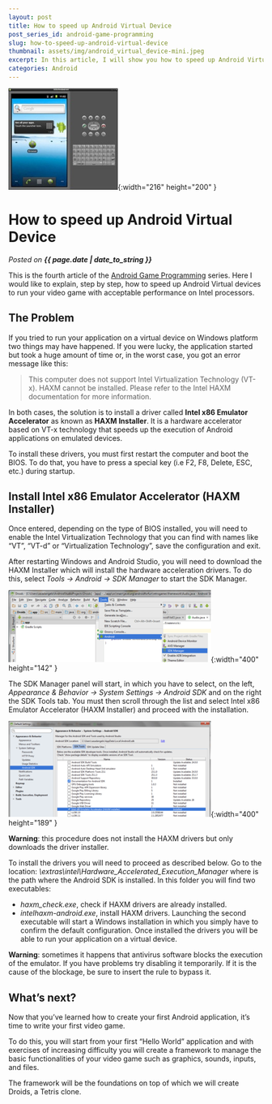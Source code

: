 ```yaml
---
layout: post
title: How to speed up Android Virtual Device
post_series_id: android-game-programming
slug: how-to-speed-up-android-virtual-device
thumbnail: assets/img/android_virtual_device-mini.jpeg
excerpt: In this article, I will show you how to speed up Android Virtual Device in order to run your application simulation quickly.
categories: Android
---
```


![How to speed up Android Virtual Device](assets/img/android_virtual_device-mini.jpeg){:width="216" height="200" }

# How to speed up Android Virtual Device
_Posted on **{{ page.date | date_to_string }}**_

This is the fourth article of the [Android Game Programming](android-game-programming) series. Here I would like to explain, step by step, how to speed up Android Virtual devices to run your video game with acceptable performance on Intel processors.

## The Problem

If you tried to run your application on a virtual device on Windows platform two things may have happened. If you were lucky, the application started but took a huge amount of time or, in the worst case, you got an error message like this:

> This computer does not support Intel Virtualization Technology (VT-x). HAXM cannot be installed. Please refer to the Intel HAXM documentation for more information.

In both cases, the solution is to install a driver called **Intel x86 Emulator Accelerator** as known as **HAXM Installer**. It is a hardware accelerator based on VT-x technology that speeds up the execution of Android applications on emulated devices.

To install these drivers, you must first restart the computer and boot the BIOS. To do that, you have to press a special key (i.e F2, F8, Delete, ESC, etc.) during startup.

## Install Intel x86 Emulator Accelerator (HAXM Installer)

Once entered, depending on the type of BIOS installed, you will need to enable the Intel Virtualization Technology that you can find with names like “VT”, “VT-d” or “Virtualization Technology”, save the configuration and exit.

After restarting Windows and Android Studio, you will need to download the HAXM Installer which will install the hardware acceleration drivers. To do this, select _Tools → Android → SDK Manager_ to start the SDK Manager.

![Android Studio HAXM SDK Manager](assets/img/AndroidStudioHAXMSDKManager.png){:width="400" height="142" }

The SDK Manager panel will start, in which you have to select, on the left, _Appearance & Behavior → System Settings → Android SDK_ and on the right the SDK Tools tab. You must then scroll through the list and select Intel x86 Emulator Accelerator (HAXM Installer) and proceed with the installation.

![Android Studio HAXMhaxm](assets/img/AndroidStudioHAXM.png){:width="400" height="189" }

**Warning**: this procedure does not install the HAXM drivers but only downloads the driver installer.

To install the drivers you will need to proceed as described below. Go to the location: _<Android SDK Location>\\extras\\intel\\Hardware\_Accelerated\_Execution\_Manager_ where <Android SDK Location> is the path where the Android SDK is installed. In this folder you will find two executables:

-   _haxm\_check.exe_, check if HAXM drivers are already installed.
-   _intelhaxm-android.exe_, install HAXM drivers. Launching the second executable will start a Windows installation in which you simply have to confirm the default configuration. Once installed the drivers you will be able to run your application on a virtual device.

**Warning**: sometimes it happens that antivirus software blocks the execution of the emulator. If you have problems try disabling it temporarily. If it is the cause of the blockage, be sure to insert the rule to bypass it.

## What’s next?

Now that you’ve learned how to create your first Android application, it’s time to write your first video game.

To do this, you will start from your first “Hello World” application and with exercises of increasing difficulty you will create a framework to manage the basic functionalities of your video game such as graphics, sounds, inputs, and files.

The framework will be the foundations on top of which we will create Droids, a Tetris clone.